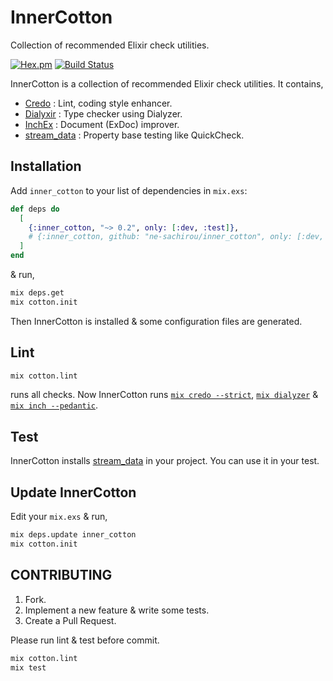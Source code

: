 InnerCotton
==
Collection of recommended Elixir check utilities.

[![Hex.pm](https://img.shields.io/hexpm/v/inner_cotton.svg)](https://hex.pm/packages/inner_cotton)
[![Build Status](https://travis-ci.org/ne-sachirou/inner_cotton.svg?branch=master)](https://travis-ci.org/ne-sachirou/inner_cotton)

InnerCotton is a collection of recommended Elixir check utilities. It contains,

* [Credo][Credo] : Lint, coding style enhancer.
* [Dialyxir][Dialyxir] : Type checker using Dialyzer.
* [InchEx][InchEx] : Document (ExDoc) improver.
* [stream_data][stream_data] : Property base testing like QuickCheck.

Installation
--

Add `inner_cotton` to your list of dependencies in `mix.exs`:

```elixir
def deps do
  [
    {:inner_cotton, "~> 0.2", only: [:dev, :test]},
    # {:inner_cotton, github: "ne-sachirou/inner_cotton", only: [:dev, :test]},
  ]
end
```

& run,

```sh
mix deps.get
mix cotton.init
```

Then InnerCotton is installed & some configuration files are generated.

Lint
--
```sh
mix cotton.lint
```

runs all checks. Now InnerCotton runs [`mix credo --strict`][Credo], [`mix dialyzer`][Dialyxir] & [`mix inch --pedantic`][InchEx].

Test
--
InnerCotton installs [stream_data][stream_data] in your project. You can use it in your test.

Update InnerCotton
--
Edit your `mix.exs` & run,

```sh
mix deps.update inner_cotton
mix cotton.init
```

CONTRIBUTING
--
1. Fork.
1. Implement a new feature & write some tests.
1. Create a Pull Request.

Please run lint & test before commit.
```sh
mix cotton.lint
mix test
```

[Credo]: https://hex.pm/packages/credo
[Dialyxir]: https://hex.pm/packages/dialyxir
[InchEx]: https://hex.pm/packages/inch_ex
[stream_data]: https://hex.pm/packages/stream_data
